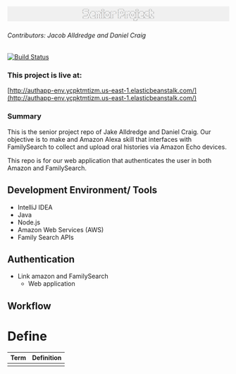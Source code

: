 ![Project Logo](header.png)
###### Contributors: Jacob Alldredge and Daniel Craig

[![Build Status](https://travis-ci.com/AlldredgeCraigSeniorProjectTeam/auth-app.svg?branch=master)](https://travis-ci.com/AlldredgeCraigSeniorProjectTeam/auth-app)

### This project is live at:
[http://authapp-env.ycpktmtizm.us-east-1.elasticbeanstalk.com/](http://authapp-env.ycpktmtizm.us-east-1.elasticbeanstalk.com/)


### Summary
This is the senior project repo of Jake Alldredge and Daniel Craig. Our objective is to make and Amazon Alexa skill that interfaces with FamilySearch to collect and upload oral histories via Amazon Echo devices.

This repo is for our web application that authenticates the user in both Amazon and FamilySearch.

## Development Environment/ Tools
 - IntelliJ IDEA
 - Java
 - Node.js
 - Amazon Web Services (AWS)
 - Family Search APIs

## Authentication
 - Link amazon and FamilySearch
   - Web application

## Workflow

# Define

| Term       | Definition |
|------------|------------|
|            |            |
